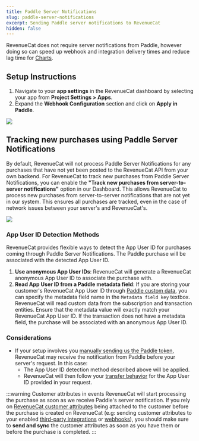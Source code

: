 ```yaml
---
title: Paddle Server Notifications
slug: paddle-server-notifications
excerpt: Sending Paddle server notifications to RevenueCat
hidden: false
---
```


RevenueCat does not require server notifications from Paddle, however doing so can speed up webhook and integration delivery times and reduce lag time for [Charts](/dashboard-and-metrics/charts).

## Setup Instructions

1. Navigate to your **app settings** in the RevenueCat dashboard by selecting your app from **Project Settings > Apps**.
2. Expand the **Webhook Configuration** section and click on **Apply in Paddle**.

![](/images/paddle/apply-in-paddle.png)

## Tracking new purchases using Paddle Server Notifications

By default, RevenueCat will not process Paddle Server Notifications for any purchases that have not yet been posted to the RevenueCat API from your own backend. For RevenueCat to track new purchases from Paddle Server Notifications, you can enable the **"Track new purchases from server-to-server notifications"** option in our Dashboard. This allows RevenueCat to process new purchases from server-to-server notifications that are not yet in our system. This ensures all purchases are tracked, even in the case of network issues between your server's and RevenueCat's.

![](/images/paddle/no-code-integration.png)

### App User ID Detection Methods

RevenueCat provides flexible ways to detect the App User ID for purchases coming through Paddle Server Notifications. The Paddle purchase will be associated with the detected App User ID.

1. **Use anonymous App User IDs**: RevenueCat will generate a RevenueCat anonymous App User ID to associate the purchase with.
2. **Read App User ID from a Paddle metadata field**: If you are storing your customer's RevenueCat App User ID through [Paddle custom data](https://developer.paddle.com/api-reference/about/custom-data), you can specify the metadata field name in the `Metadata field key` textbox. RevenueCat will read custom data from the subscription and transaction entities. Ensure that the metadata value will exactly match your RevenueCat App User ID. If the transaction does not have a metadata field, the purchase will be associated with an anonymous App User ID.

### Considerations

- If your setup involves you [manually sending us the Paddle token](/web/integrations/paddle#5-send-paddle-tokens-to-revenuecat), RevenueCat may receive the notification from Paddle before your server's request. In this case:
  - The App User ID detection method described above will be applied.
  - RevenueCat will then follow your [transfer behavior](/getting-started/restoring-purchases) for the App User ID provided in your request.

:::warning Customer attributes in events
RevenueCat will start processing the purchase as soon as we receive Paddle's server notification. If you rely on [RevenueCat customer attributes](/customers/customer-attributes) being attached to the customer before the purchase is created on RevenueCat (e.g: sending customer attributes to your enabled [third-party integrations](/integrations/third-party-integrations) or [webhooks](/integrations/webhooks)), you should make sure to **send and sync** the customer attributes as soon as you have them or before the purchase is completed.
:::
